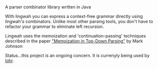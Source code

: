 A parser combinator library written in Java

With lingwah you can express a context-free grammar directly using lingwah's combinators.
Unlike most other parsing tools, you don't have to refactor your grammar to eliminate left recursion.

Lingwah uses the memoization and 'continuation-passing' techniques described in the paper ["Memoization in Top-Down Parsing"](http://arxiv.org/PS_cache/cmp-lg/pdf/9504/9504016v1.pdf) by Mark Johnson

Status...this project is an ongoing concern.
It is currenyly being used by [lohr](http://code.google.com/p/lohr/).